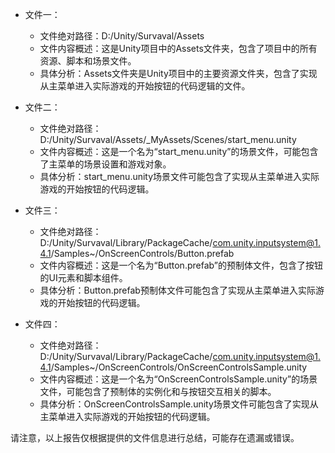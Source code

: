 * 文件一：
    * 文件绝对路径：D:/Unity/Survaval/Assets
    * 文件内容概述：这是Unity项目中的Assets文件夹，包含了项目中的所有资源、脚本和场景文件。
    * 具体分析：Assets文件夹是Unity项目中的主要资源文件夹，包含了实现从主菜单进入实际游戏的开始按钮的代码逻辑的文件。

* 文件二：
    * 文件绝对路径：D:/Unity/Survaval/Assets/_MyAssets/Scenes/start_menu.unity
    * 文件内容概述：这是一个名为“start_menu.unity”的场景文件，可能包含了主菜单的场景设置和游戏对象。
    * 具体分析：start_menu.unity场景文件可能包含了实现从主菜单进入实际游戏的开始按钮的代码逻辑。

* 文件三：
    * 文件绝对路径：D:/Unity/Survaval/Library/PackageCache/com.unity.inputsystem@1.4.1/Samples~/OnScreenControls/Button.prefab
    * 文件内容概述：这是一个名为“Button.prefab”的预制体文件，包含了按钮的UI元素和脚本组件。
    * 具体分析：Button.prefab预制体文件可能包含了实现从主菜单进入实际游戏的开始按钮的代码逻辑。

* 文件四：
    * 文件绝对路径：D:/Unity/Survaval/Library/PackageCache/com.unity.inputsystem@1.4.1/Samples~/OnScreenControls/OnScreenControlsSample.unity
    * 文件内容概述：这是一个名为“OnScreenControlsSample.unity”的场景文件，可能包含了预制体的实例化和与按钮交互相关的脚本。
    * 具体分析：OnScreenControlsSample.unity场景文件可能包含了实现从主菜单进入实际游戏的开始按钮的代码逻辑。

请注意，以上报告仅根据提供的文件信息进行总结，可能存在遗漏或错误。
